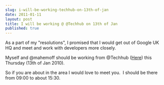 ```yaml
---
slug: i-will-be-working-techhub-on-13th-of-jan
date: 2011-01-11
layout: post
title: I will be working @ @Techhub on 13th of Jan
published: true
---
```

<p>As a part of my "resolutions", I promised that I would get out of Google UK HQ and meet and work with developers more closely.</p>
<p>Myself and @mahemoff should be working from @Techhub (<a href="http://maps.google.co.uk/maps/place?um=1&amp;ie=UTF-8&amp;q=techhub&amp;fb=1&amp;gl=uk&amp;hq=techhub&amp;hnear=London&amp;cid=9476668700153430898">Here</a>) this Thursday (13th of Jan 2010).</p>
<div>So if you are about in the area I would love to meet you. &nbsp;I should be there from 09:00 to about 15:30.</div>


